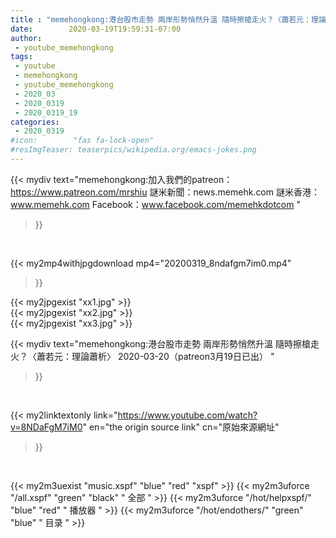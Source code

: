 ```yaml
---
title : "memehongkong:港台股市走勢 兩岸形勢悄然升溫 隨時擦槍走火？〈蕭若元：理論蕭析〉 2020-03-20（patreon3月19日已出） "
date:        2020-03-19T19:59:31-07:00
author:
 - youtube_memehongkong
tags:
 - youtube
 - memehongkong
 - youtube_memehongkong
 - 2020_03
 - 2020_0319
 - 2020_0319_19
categories:
 - 2020_0319
#icon:        "fas fa-lock-open"
#resImgTeaser: teaserpics/wikipedia.org/emacs-jokes.png
---
```


{{< mydiv text="memehongkong:加入我們的patreon：https://www.patreon.com/mrshiu 謎米新聞：news.memehk.com 謎米香港： www.memehk.com Facebook：www.facebook.com/memehkdotcom "
>}}
<br>


{{< my2mp4withjpgdownload mp4="20200319_8ndafgm7im0.mp4"
>}}

{{< my2jpgexist "xx1.jpg" >}}<br>
{{< my2jpgexist "xx2.jpg" >}}<br>
{{< my2jpgexist "xx3.jpg" >}}<br>



{{< mydiv text="memehongkong:港台股市走勢 兩岸形勢悄然升溫 隨時擦槍走火？〈蕭若元：理論蕭析〉 2020-03-20（patreon3月19日已出） "
>}}
<br>

{{< my2linktextonly link="https://www.youtube.com/watch?v=8NDaFgM7iM0"
en="the origin source link" cn="原始來源網址"
>}}


<br>

{{< my2m3uexist "music.xspf"        "blue"   "red"    "xspf" >}} {{< my2m3uforce "/all.xspf"         "green"  "black"  " 全部 " >}} {{< my2m3uforce "/hot/helpxspf/"    "blue"   "red"    " 播放器 " >}} {{< my2m3uforce "/hot/endothers/"   "green"  "blue"   " 目录 " >}} 
